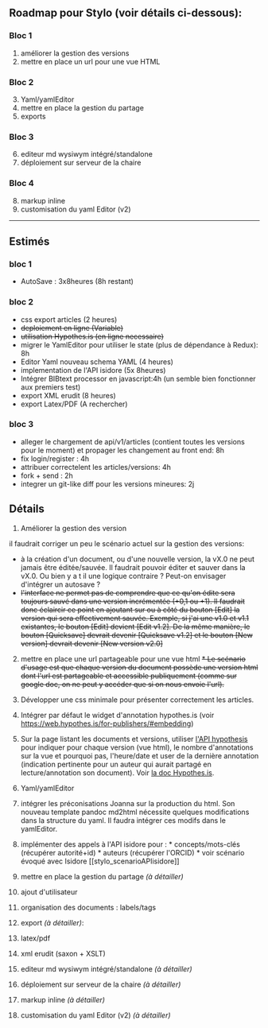 

## Roadmap pour Stylo (voir détails ci-dessous):

### Bloc 1
1. améliorer la gestion des versions
2. mettre en place un url pour une vue HTML
### Bloc 2
3. Yaml/yamlEditor
4. mettre en place la gestion du partage
5. exports
### Bloc 3
6. editeur md wysiwym intégré/standalone
7. déploiement sur serveur de la chaire
### Bloc 4
8. markup inline
9. customisation du yaml Editor (v2)

---

## Estimés

### bloc 1
- AutoSave : 3x8heures (8h restant)

### bloc 2
- css export articles (2 heures)
- ~~deploiement en ligne (Variable)~~
- ~~utilisation Hypothes.is (en ligne necessaire)~~
 - migrer le YamlEditor pour utiliser le state (plus de dépendance à Redux): 8h
- Editor Yaml nouveau schema YAML (4 heures)
- implementation de l'API isidore (5x 8heures)
- Intégrer BIBtext processor en javascript:4h (un semble bien fonctionner aux premiers test)
- export XML erudit (8 heures)
- export Latex/PDF (A rechercher)

### bloc 3
- alleger le chargement de api/v1/articles (contient toutes les versions pour le moment) et propager les changement au front end: 8h
- fix login/register : 4h
- attribuer correctelent les articles/versions: 4h
- fork + send : 2h
- integrer un git-like diff pour les versions mineures: 2j

## Détails

1. Améliorer la gestion des version

  il faudrait corriger un peu le scénario actuel sur la gestion des versions:
   * à la création d'un document, ou d'une nouvelle version, la vX.0 ne peut jamais être éditée/sauvée. Il faudrait pouvoir éditer et sauver dans la vX.0. Ou bien y a t il une logique contraire ? Peut-on envisager d'intégrer un autosave ?
   * ~~l'interface ne permet pas de comprendre que ce qu'on édite sera toujours sauvé dans une version incrémentée (+0,1 ou +1). Il faudrait donc éclaircir ce point en ajoutant sur ou à côté du bouton [Edit] la version qui sera effectivement sauvée. Exemple, si j'ai une v1.0 et v1.1 existantes, le bouton [Edit] devient [Edit v1.2]. De la même manière, le bouton [Quicksave] devrait devenir [Quicksave v1.2] et le bouton [New version] devrait devenir [New version v2.0]~~


2. mettre en place une url partageable pour une vue html
  ~~* Le scénario d'usage est que chaque version du document possède une version html dont l'url est partageable et accessible publiquement (comme sur google doc, on ne peut y accéder que si on nous envoie l'url).~~
  1. Développer une css minimale pour présenter correctement les articles.
  2. Intégrer par défaut le widget d'annotation hypothes.is (voir https://web.hypothes.is/for-publishers/#embedding)
  3. Sur la page listant les documents et versions, utiliser [l'API hypothesis](https://hypothes.is/api/) pour indiquer pour chaque version (vue html), le nombre d'annotations sur la vue et pourquoi pas, l'heure/date et user de la dernière annotation (indication pertinente pour un auteur qui aurait partagé en lecture/annotation son document). Voir [la doc Hypothes.is](http://h.readthedocs.org/).

3. Yaml/yamlEditor
  1. intégrer les préconisations Joanna sur la production du html. Son nouveau template pandoc md2html nécessite quelques modifications dans la structure du yaml. Il faudra intégrer ces modifs dans le yamlEditor.
  2. implémenter des appels à l'API isidore pour :
    * concepts/mots-clés (récupérer autorité+id)
    * auteurs (récupérer l'ORCID)
    * voir scénario évoqué avec Isidore [[stylo_scenarioAPIisidore]]

4. mettre en place la gestion du partage _(à détailler)_
  1. ajout d'utilisateur
  2. organisation des documents : labels/tags
5. export  _(à détailler)_:
  1. latex/pdf
  2. xml erudit (saxon + XSLT)
6. editeur md wysiwym intégré/standalone _(à détailler)_

7. déploiement sur serveur de la chaire _(à détailler)_
8. markup inline  _(à détailler)_
9. customisation du yaml Editor (v2) _(à détailler)_
